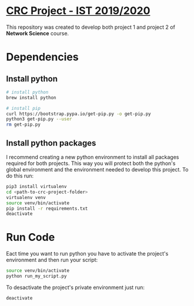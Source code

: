 # [CRC Project - IST 2019/2020](https://fenix.tecnico.ulisboa.pt/disciplinas/CRC7/2019-2020/1-semestre/project-1-0f6)
This repository was created to develop both project 1 and project 2 of **Network Science** course.

# Dependencies
## Install python
```bash
# install python
brew install python

# install pip
curl https://bootstrap.pypa.io/get-pip.py -o get-pip.py
python3 get-pip.py --user
rm get-pip.py
```

## Install python packages
I recommend creating a new python environment to install all packages required for both projects. This way you will protect both the python's global environment and the environment needed to develop this project. To do this run:
```bash
pip3 install virtualenv
cd <path-to-crc-project-folder>
virtualenv venv
source venv/bin/activate
pip install -r requirements.txt
deactivate
```

# Run Code
Eact time you want to run python you have to activate the project's environment and then run your script:
```bash
source venv/bin/activate
python run_my_script.py
```
To desactivate the project's private environment just run:
```bash
deactivate
```
